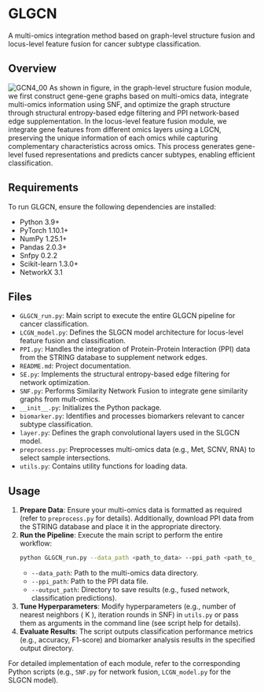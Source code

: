 # GLGCN  
A multi-omics integration method based on graph-level structure fusion and locus-level feature fusion for cancer subtype classification.

## Overview  
![GCN4_00](https://github.com/user-attachments/assets/11f72ef3-2d56-45de-af8e-40eb66105177)
As shown in figure, in the graph-level structure fusion module, we first construct gene-gene graphs based on multi-omics data, integrate multi-omics information using SNF, and optimize the graph structure through structural entropy-based edge filtering and PPI network-based edge supplementation. In the locus-level feature fusion module, we integrate gene features from different omics layers using a LGCN, preserving the unique information of each omics while capturing complementary characteristics across omics. This process generates gene-level fused representations and predicts cancer subtypes, enabling efficient classification.

## Requirements  
To run GLGCN, ensure the following dependencies are installed:  
- Python 3.9+
- PyTorch 1.10.1+
- NumPy  1.25.1+
- Pandas  2.0.3+
- Snfpy 0.2.2 
- Scikit-learn  1.3.0+
- NetworkX  3.1


## Files  
- `GLGCN_run.py`: Main script to execute the entire GLGCN pipeline for cancer classification.  
- `LCGN_model.py`: Defines the SLGCN model architecture for locus-level feature fusion and classification.  
- `PPI.py`: Handles the integration of Protein-Protein Interaction (PPI) data from the STRING database to supplement network edges.  
- `README.md`: Project documentation.  
- `SE.py`: Implements the structural entropy-based edge filtering for network optimization.  
- `SNF.py`: Performs Similarity Network Fusion to integrate gene similarity graphs from mult-omics.  
- `__init__.py`: Initializes the Python package.  
- `biomarker.py`: Identifies and processes biomarkers relevant to cancer subtype classification.  
- `layer.py`: Defines the graph convolutional layers used in the SLGCN model.  
- `preprocess.py`: Preprocesses multi-omics data (e.g., Met, SCNV, RNA) to select sample intersections.  
- `utils.py`: Contains utility functions for loading data.  

## Usage  
1. **Prepare Data**: Ensure your multi-omics data is formatted as required (refer to `preprocess.py` for details). Additionally, download PPI data from the STRING database and place it in the appropriate directory.  
2. **Run the Pipeline**: Execute the main script to perform the entire workflow:  
   ```bash
   python GLGCN_run.py --data_path <path_to_data> --ppi_path <path_to_ppi_data> --output_path <path_to_output>
   ```
   - `--data_path`: Path to the multi-omics data directory.  
   - `--ppi_path`: Path to the PPI data file.  
   - `--output_path`: Directory to save results (e.g., fused network, classification predictions).  
3. **Tune Hyperparameters**: Modify hyperparameters (e.g., number of nearest neighbors \( K \), iteration rounds in SNF) in `utils.py` or pass them as arguments in the command line (see script help for details).  
4. **Evaluate Results**: The script outputs classification performance metrics (e.g., accuracy, F1-score) and biomarker analysis results in the specified output directory.

For detailed implementation of each module, refer to the corresponding Python scripts (e.g., `SNF.py` for network fusion, `LCGN_model.py` for the SLGCN model).



